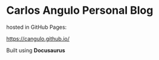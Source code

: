# Carlos Angulo Personal Blog

hosted in GitHub Pages:

https://cangulo.github.io/

Built using **Docusaurus**